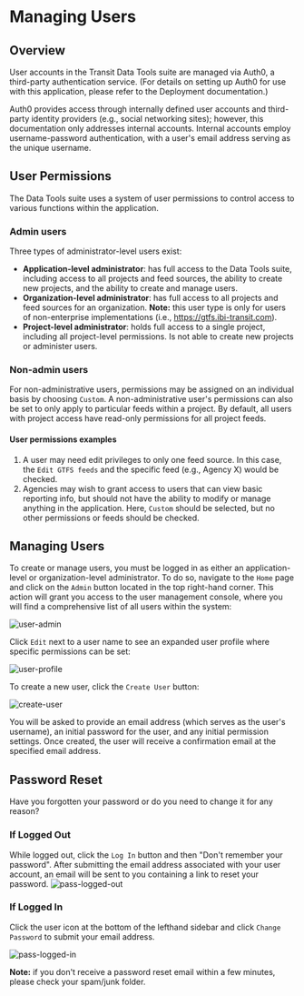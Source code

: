 # Managing Users

## Overview

User accounts in the Transit Data Tools suite are managed via Auth0, a third-party authentication service. (For details on setting up Auth0 for use with this application, please refer to the Deployment documentation.)

Auth0 provides access through internally defined user accounts and third-party identity providers (e.g., social networking sites); however, this documentation only addresses internal accounts. Internal accounts employ username-password authentication, with a user's email address serving as the unique username.

## User Permissions

The Data Tools suite uses a system of user permissions to control access to various functions within the application.

### Admin users
Three types of administrator-level users exist:

- **Application-level administrator**: has full access to the Data Tools suite, including access to all projects and feed sources, the ability to create new projects, and the ability to create and manage users.
- **Organization-level administrator**: has full access to all projects and feed sources for an organization. **Note:** this user type is only for users of non-enterprise implementations (i.e., https://gtfs.ibi-transit.com).
- **Project-level administrator**: holds full access to a single project, including all project-level permissions. Is not able to create new projects or administer users.

### Non-admin users
For non-administrative users, permissions may be assigned on an individual basis by choosing `Custom`. A non-administrative user's permissions can also be set to only apply to particular feeds within a project. By default, all users with project access have read-only permissions for all project feeds.

#### User permissions examples
1. A user may need edit privileges to only one feed source. In this case, the `Edit GTFS feeds` and the specific feed (e.g., Agency X) would be checked.
2. Agencies may wish to grant access to users that can view basic reporting info, but should not have the ability to modify or manage anything in the application. Here, `Custom` should be selected, but no other permissions or feeds should be checked.

## Managing Users

To create or manage users, you must be logged in as either an application-level or organization-level administrator. To do so, navigate to the `Home` page and click on the `Admin` button located in the top right-hand corner. This action will grant you access to the user management console, where you will find a comprehensive list of all users within the system:

![user-admin](https://datatools-builds.s3.amazonaws.com/docs/intro/user-admin.png)

Click `Edit` next to a user name to see an expanded user profile where specific permissions can be set:

![user-profile](https://datatools-builds.s3.amazonaws.com/docs/intro/user-profile.png)


To create a new user, click the `Create User` button:

![create-user](https://datatools-builds.s3.amazonaws.com/docs/intro/create-user.png)

You will be asked to provide an email address (which serves as the user's username), an initial password for the user, and any initial permission settings. Once created, the user will receive a confirmation email at the specified email address.

## Password Reset
Have you forgotten your password or do you need to change it for any reason?  

### If Logged Out
While logged out, click the `Log In` button and then "Don't remember your password". After submitting the email address associated with your user account, an email will be sent to you containing a link to reset your password.
![pass-logged-out](https://datatools-builds.s3.amazonaws.com/docs/intro/password-reset-logged-out.png)

### If Logged In
Click the user icon at the bottom of the lefthand sidebar and click `Change Password` to submit your email address.

![pass-logged-in](https://datatools-builds.s3.amazonaws.com/docs/intro/password-reset-logged-in.png)

**Note:** if you don't receive a password reset email within a few minutes, please check your spam/junk folder.
